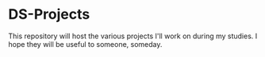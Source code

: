 # DS-Projects
This repository will host the various projects I'll work on during my studies. I hope they will be useful to someone, someday.
